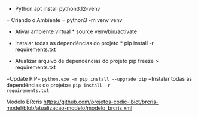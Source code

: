 * Python
 apt install python3.12-venv

= Criando o Ambiente =
 python3 -m venv venv

* Ativar ambiente virtual *
 source venv/bin/activate

* Instalar todas as dependências do projeto *
  pip install -r requirements.txt

* Atualizar arquivo de dependências do projeto
  pip freeze > requirements.txt

=Update PIP=
 <code>python.exe -m pip install --upgrade pip</code>
=Instalar todas as dependências do projeto=
 <code>pip install -r requirements.txt</code>


Modelo BRcris
 https://github.com/projetos-codic-ibict/brcris-model/blob/atualizacao-modelo/modelo_brcris.xml